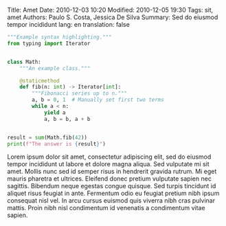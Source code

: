Title: Amet
Date: 2010-12-03 10:20
Modified: 2010-12-05 19:30
Tags: sit, amet
Authors: Paulo S. Costa, Jessica De Silva
Summary: Sed do eiusmod tempor incididunt
lang: en
translation: false

```python
"""Example syntax highlighting."""
from typing import Iterator


class Math:
    """An example class."""

    @staticmethod
    def fib(n: int) -> Iterator[int]:
        """Fibonacci series up to n."""
        a, b = 0, 1  # Manually set first two terms
        while a < n:
            yield a
            a, b = b, a + b


result = sum(Math.fib(42))
print(f"The answer is {result}")
```

Lorem ipsum dolor sit amet, consectetur adipiscing elit, sed do eiusmod tempor
incididunt ut labore et dolore magna aliqua. Sed vulputate mi sit amet. Mollis
nunc sed id semper risus in hendrerit gravida rutrum. Mi eget mauris pharetra
et ultrices. Eleifend donec pretium vulputate sapien nec sagittis. Bibendum
neque egestas congue quisque. Sed turpis tincidunt id aliquet risus feugiat in
ante. Fermentum odio eu feugiat pretium nibh ipsum consequat nisl vel. In arcu
cursus euismod quis viverra nibh cras pulvinar mattis. Proin nibh nisl
condimentum id venenatis a condimentum vitae sapien.
